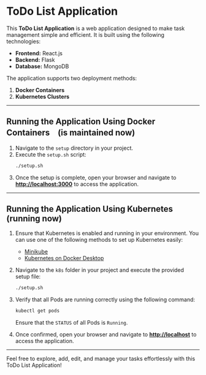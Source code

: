 # ToDo List Application

This **ToDo List Application** is a web application designed to make task management simple and efficient. It is built using the following technologies:

- **Frontend:** React.js  
- **Backend:** Flask  
- **Database:** MongoDB  

The application supports two deployment methods:
1. **Docker Containers**
2. **Kubernetes Clusters**

---

## Running the Application Using Docker Containers　(is maintained now)

1. Navigate to the `setup` directory in your project.
2. Execute the `setup.sh` script:
   ```bash
   ./setup.sh
   ```
3. Once the setup is complete, open your browser and navigate to **[http://localhost:3000](http://localhost:3000)** to access the application.

---

## Running the Application Using Kubernetes (running now)

1. Ensure that Kubernetes is enabled and running in your environment. You can use one of the following methods to set up Kubernetes easily:
   - [Minikube](https://minikube.sigs.k8s.io/docs/start/)
   - [Kubernetes on Docker Desktop](https://docs.docker.com/desktop/kubernetes/)

2. Navigate to the `k8s` folder in your project and execute the provided setup file:
   ```bash
   ./setup.sh
   ```

3. Verify that all Pods are running correctly using the following command:
   ```bash
   kubectl get pods
   ```
   Ensure that the `STATUS` of all Pods is `Running`.

4. Once confirmed, open your browser and navigate to **[http://localhost](http://localhost)** to access the application.

---

Feel free to explore, add, edit, and manage your tasks effortlessly with this ToDo List Application!
